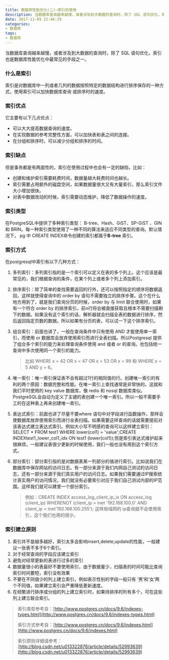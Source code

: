 ```yaml
---
title: 数据库性能优化(二)—索引的使用
description: 当数据库查询越来越慢，或者涉及到大数据的查询时，除了 SQL 语句优化，索引也是数据库性能优化中最常见的手段之一。
date: 2017-11-09 22:48:29
categories:
- 数据库
tags:
- 数据库
---
```



当数据库查询越来越慢，或者涉及到大数据的查询时，除了 SQL 语句优化，索引也是数据库性能优化中最常见的手段之一。

### 什么是索引

索引是对数据库中一列或者几列的数据按照特定的数据结构进行排序保存的一种方式，使用索引可以加快数据库查询 或排序时的速度。

### 索引优点

它主要有以下几点优点：

- 可以大大提高数据查询的速度。
- 在实现数据的参考完整性方面，可以加快表和表之间的连接。
- 在分组和排序时，可以减少分组和排序的时间。

### 索引缺点

但是事务都是有两面性的，索引在使用过程中也会有一定的缺陷，比如：

- 创建和维护索引需要耗费时间，数据量越大耗费时间也越长。
- 索引需要占用额外的磁盘空间，如果数据量很大又有大量索引，那么索引文件大小增加很快。
- 对表中数据改动的时候，索引需要动态维护，降低了数据操作的速度。

### 索引类型

在PostgreSQL中提供了多种索引类型： B-tree、Hash、GiST、SP-GiST 、GIN 和 BRIN。每一种索引类型使用了一种不同的算法来适应不同类型的查询。默认情况下， pg 中 CREATE INDEX命令创建的索引都属于**B-tree** 索引。

### 索引方式

在postgresql中索引有以下几种方式：

1. 多列索引：多列索引指的是一个索引可以定义在表的多个列上。这个应该是最常见的，我们根据查询的条件，在某个列上或者多个列上添加索引。

2. 排序索引：除了简单的查找需要返回的行外，还可以按照指定的顺序将数据返回，这样就使得查询中的 order by 语句不需要独立的排序步骤。这个在什么地方用到了，就是我们查询分页的时候，order by 与 limit 联合使用时，如果有一个符合 order by 的排序索引，前n行将会被直接获取且根本不需要扫描剩下的数据。如果没有这个索引的话，解析器就会扫描全表的数据进行排序，然后返回指定页数的数据。所以如果有分页的表，可以试一下这个排序索引。

3. 组合索引：前面也讲了，一般在查询条件中只有使用 AND 才能使用单一索引，而使用 or 数据库会放弃使用索引而进行全表扫描。所以Postgresql 提供了组合多个索引的能力来处理查询条件使用 and 或者 or 的查询。也包括统一查询中多次使用同一个索引的能力。

   > 比如 WHERE x = 42 OR x = 47 OR x = 53 OR x = 99 和 WHERE x = 5 AND y = 6。

4. 唯一索引：唯一索引保证表不会有超过1行的相同值的行。创建唯一索引的有利的两个原因：数据完整和性能。在唯一索引上查找通常是非常快的。这就和我们平时使用的 key value 数据库，像 redis 和 nosql 数据库类似。PostgreSQL会自动为定义了主键的表创建一个唯一索引。所以一般不需要手工的在这种表上再来创建唯一索引。

5. 表达式索引：前面也讲了尽量不要where 语句中对字段进行函数操作，那样会使数据库放弃使用索引而进行全表扫描。如果需要这样查询的话就需要提前对该表达式建立表达式索引。例如大小写不明感的查询可以这样建立索引：SELECT * FROM test1 WHERE lower(col1) = 'value';CREATE INDEXtest1_lower_col1_idx ON test1 (lower(col1));但是索引表达式维护起来很麻烦，一般建议表很少更新的时候使用，我们一般也没有用到这个索引方式。

6. 部分索引：部分索引指的是对数据表某一列部分的值进行索引。比如说我们在数据库中保存网站的访问日志。有一部分来源于我们内网自己测试的访问日志，还有一部分来源于我们真实用户的访问日志。如果我们需要通过IP搜索统计真实用户的访问情况，我们就没有必要索引对应于我们自己测试内部的IP范围。这样我们就可以建里一个部分索引。

   >  例如：CREATE INDEX access_log_client_ip_ix ON access_log (client_ip) WHERENOT (client_ip > inet '192.168.100.0' AND client_ip < inet'192.168.100.255'); 这样局域网的 ip查询就不会使用索引，这个我们也用的很少。

### 索引建立原则

1. 索引并不是越多越好，索引太多会影响insert,delete,update的性能，一般建议一张表不多于6个索引。
2. 对于经常查询的字段应该建立索引
3. 避免对经常更新的表进行过多的索引
4. 数据量很小的表最好不要使用索引，由于数据量少，扫描表的时间可能比查询索引时间要短，索引没有效果
5. 不要在不同值少的列上建立索引，例如表示性别的字段一般只有 ‘男’和‘女’两个不同值，如果建立索引会严重降低更新速度。
6. 在频繁进行排序或分组的列上建立索引时，如果待排序的列有多个，可在这些列上建立联合索引。

> 索引类型参考自：[http://www.postgres.cn/docs/9.6/indexes-types.html](http://www.postgres.cn/docs/9.6/indexes-types.html)
>
> 索引方式参考自：[http://www.postgres.cn/docs/9.6/indexes.html](http://www.postgres.cn/docs/9.6/indexes.html)
>
> 索引原则详细请参考：[http://blog.csdn.net/u013322876/article/details/52993639](http://blog.csdn.net/u013322876/article/details/52993639)